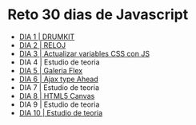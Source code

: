 # Reto 30 dias de Javascript
 
- <a target='_blank' href="https://codepen.io/yonpalac1/pen/NWjMWME">DIA 1 | DRUMKIT </a>
- <a target='_blank' href="https://codepen.io/yonpalac1/pen/OJmZJww">DIA 2 | RELOJ </a>
- <a target='_blank' href="https://codepen.io/yonpalac1/pen/rNmvNZV">DIA 3 | Actualizar variables CSS con JS</a>
- DIA 4 | Estudio de teoria
- <a target='_blank' href="https://codepen.io/yonpalac1/pen/bGWKvVR">DIA 5 | Galeria Flex</a>
- <a target='_blank' href="https://codepen.io/yonpalac1/pen/KKmeONY">DIA 6 | Ajax type Ahead</a>
- DIA 7 | Estudio de teoria
- <a target='_blank' href="https://codepen.io/yonpalac1/pen/rNwLGgd">DIA 8 | HTML5 Canvas</a>
- DIA 9 | Estudio de teoria
- <a target='_blank' href="https://codepen.io/yonpalac1/pen/QWgEPxP">DIA 10 | Estudio de teoria</a>
